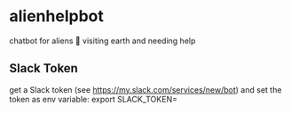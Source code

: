 # alienhelpbot
chatbot for aliens 👾 visiting earth and needing help

## Slack Token
get a Slack token (see https://my.slack.com/services/new/bot) and set the token as env variable:
export SLACK_TOKEN=<TOKEN>


